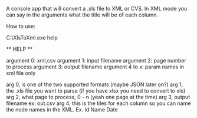 A console app that will convert a .xls file to XML or CVS.
In XML mode you can say in the arguments what the title will be of each column.

How to use:

C:\XlsToXml.exe help

** HELP **

argument 0: xml,csv
argument 1: input filename
argument 2: page number to process
argument 3: output filename
argument 4 to x: param names in xml file only


arg 0, is one of the two supported formats (maybe JSON later on?)
arg 1, the .xls file you want to parse (if you have xlsx you need to convert to xls)
arg 2, what page to process, 0 - n (yeah one page at the time)
arg 3, output filename ex: out.csv
arg 4, this is the tiles for each column so you can name the node names in the XML. Ex. Id Name Date
